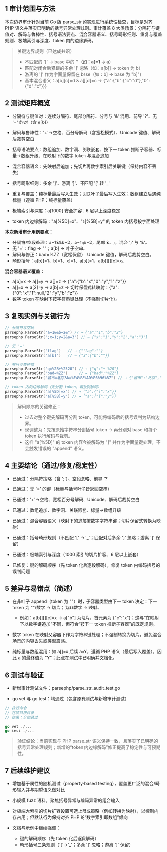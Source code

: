 ## 1 审计范围与方法
本次边界审计针对当前 Go 版 parse_str 的实现进行系统性检查，目标是对齐 PHP 语义并落实已明确的括号异常处理规则。审计覆盖 8 大类场景：分隔符与键值对、解码与鲁棒性、括号语法要点、混合容器语义、括号畸形细则、重复与覆盖规则、极端索引与深度、token 内的边缘解码。

> 关键边界规则（已达成共识）
> - 不匹配的 '[' → base 中的 '**'（如：a[=1 → a**）
> - 匹配对闭合后紧跟的多余 ']' 忽略（如：a[b]] → token 为 b）
> - 游离的 ']' 作为字面量保留在 base（如：b] → base 为 "b]")
> - 基本混合语义：a[b][c]=d & a[][d]=c → {"a":{"b":{"c":"d"},"0":{"d":"c"}}}

## 2 测试矩阵概览
- 分隔符与键值对：连续分隔符、尾部分隔符、分号与 '&' 混用、前导 '?'、无 '=' 的对（含 a[b]）

- 解码与鲁棒性：'+'→空格、百分号解码（含宽松模式）、Unicode 键值、解码后裁剪空白

- 括号语法要点：数组追加、数字洞、关联嵌套、按下一 token 推断子容器、标量→数组升级、在映射下的数字 token 与混合追加

- 混合容器语义：先映射后追加；先切片再数字索引后关联键（保持内容不丢失）

- 括号畸形细则：多余 ']'、游离 ']'、不匹配 '[' 转 '_'

- 重复与覆盖：纯标量最后写入生效；关联叶子最后写入生效；数组建立后遇纯标量（遵循 PHP：纯标量覆盖）

- 极端索引与深度：a[1000] 安全扩容；6 层以上深度稳定

- token 内边缘解码："a[%5D]=x"、"a[%5B]=y" 的 token 内括号按字面处理

**本次新增审计用例要点：**
- 分隔符/空段处理：a=1&&b=2，a=1;;b=2，尾部 &、;，混合 ';' 与 '&'。
- 无 '='：flag → ""；a[b] → 叶子空串。
- 解码与修正：bad=%ZZ（宽松保留），Unicode 键值，解码后裁剪空白。
- 畸形括号：a[b]]=1、b]=1、x]=1、a[b][=1、a[b]][][c]=x。

**混合容器语义覆盖：**
- a[b]=x → a[]=y → a[]=z → {"a":{"b":"x","0":"y","1":"z"}}
- a[]=x → a[2]=y → a[b]=z → 切片保留式转映射：{"a":{"0":"x","1":null,"2":"y","b":"z"}}
- 数字 token 在映射下按字符串键处理（不强制切片化）。

## 3 复现实例与关键行为
```go
// 分隔符与空段
parsephp.ParseStr("a=1&&b=2&") // → {"a":"1","b":"2"}
parsephp.ParseStr(";x=1;y=2&a=3") // → {"x":"1","y":"2","a":"3"}

// 无 '='
parsephp.ParseStr("flag")   // → {"flag":""}
parsephp.ParseStr("a[b]")   // → {"a":{"b":""}}

// 解码与鲁棒性
parsephp.ParseStr("q=%2B+%2520") // → {"q":"+ %20"}
parsephp.ParseStr("bad=%ZZ")     // → {"bad":"%ZZ"}
parsephp.ParseStr("城市=北京&k=%E4%B8%AD%E6%96%87") // → {"城市":"北京","k":"中文"}

// token 内的边缘解码（先分割 token，再分别解码）
parsephp.ParseStr("a[%5D]=x") // → {"a":{"]":"x"}}
parsephp.ParseStr("a[%5B]=y") // → {"a":{"[":"y"}}
```

> 解码顺序的关键修正：
> - 过去对整个键先解码再分割 token，可能将编码后的括号误判为结构边界。
> - 现调整为：先按原始字符串分割括号 token → 再分别对 base 和每个 token 执行解码与裁剪。
> - 这样 "a[%5D]" 的 token 内容会被解码为 "]" 并作为字面量键处理，不会触发错误的 "append" 语义。

## 4 主要结论（通过/修复/稳定性）
- 已通过：分隔符策略（含 ';'）、空段忽略、前导 '?'

- 已通过：无 '=' 的键（标量与括号叶子皆返回空串）

- 已通过：'+'→空格、宽松百分号解码、Unicode、解码后裁剪空白

- 已通过：数组追加、数字洞、关联嵌套、标量→数组升级

- 已通过：混合容器语义（映射下的追加按数字字符串键；切片保留式转换为映射）

- 已通过：括号畸形规则（不匹配 '[' → '_'；匹配对后多余 ']' 忽略；游离 ']' 保留）

- 已通过：极端索引与深度（1000 索引的切片扩容、6 层以上嵌套）

- 已修复：键的解码顺序（先 token 化后逐段解码），修复 token 内编码括号的误判问题

## 5 差异与易错点（简述）
- 在非叶子 append（token 为 ""）时，子容器类型由下一 token 决定：下一 token 为 ""/数字 → 切片；为非数字 → 映射。
    - 例如：a[b]][][c]=x → a["b"] 为切片，首元素为 {"c":"x"}；这与“在映射下以数字键追加”不同，但符合“按下一 token 推断子容器”的既定规则。

- 数字 token 在映射父容器下作为字符串键处理；不强制转换为切片，避免混合场景的内容丢失或类型震荡。

- 纯标量与数组混用：如 a[]=x 后续 a=Y，遵循 PHP 语义（最后写入覆盖），因此 a 的最终值为 "Y"；此点在测试中已明确并文档化。

## 6 测试与验证
- 新增审计测试文件：parsephp/parse_str_audit_test.go

- go vet 与 go test：均通过（包含原有测试与新增审计测试）

```go
// 执行命令
// 在项目根目录
// 结果：全部通过

go vet ./...
go test ./...
```

> 验证结论：当前实现与 PHP parse_str 语义保持一致，且落实了已明确的括号异常处理规则；新增的“token 内边缘解码”修正提高了稳定性与可预期性。

## 7 后续维护建议
- 增加基于属性的随机测试（property-based testing），覆盖更广泛的混合/畸形输入并与期望语义做对比

- 小规模 fuzz 语料，聚焦括号异常与编码异常的组合输入

- 对极端大索引的切片扩容设置可选上限或策略（例如转换为映射），以控制内存占用；但默认行为保持对齐 PHP 的“数字索引即数组”倾向

- 文档与示例中继续强调：
    - 键的解码顺序（先 token 化后逐段解码）
    - 畸形括号三条规则（'['→'_'；多余 ']' 忽略；游离 ']' 保留）
